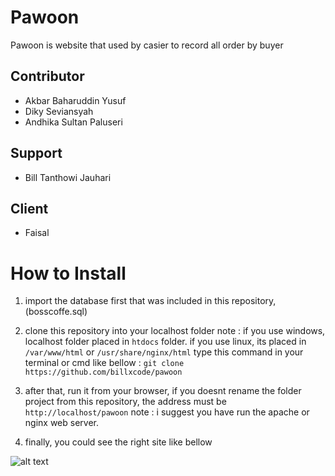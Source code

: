 # Pawoon
Pawoon is website that used by casier to record all order by buyer

## Contributor

* Akbar Baharuddin Yusuf
* Diky Seviansyah
* Andhika Sultan Paluseri

## Support

* Bill Tanthowi Jauhari

## Client 

* Faisal

# How to Install

1. import the database first that was included in this repository, (bosscoffe.sql)
2. clone this repository into your localhost folder
note : if you use windows, localhost folder placed in `htdocs` folder. if you use linux, its placed in `/var/www/html` or `/usr/share/nginx/html`
type this command in your terminal or cmd like bellow :
`git clone https://github.com/billxcode/pawoon`

3. after that, run it from your browser, if you doesnt rename the folder project from this repository, the address must be `http://localhost/pawoon` 
note : i suggest you have run the apache or nginx web server.
4. finally, you could see the right site like bellow

![alt text](https://i.imgur.com/hjEtA91.png "Boss Coffee Casier Website")
